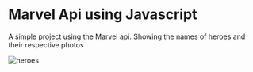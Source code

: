<h1>Marvel Api using Javascript</h1>

<p>A simple project using the Marvel api. Showing the names of heroes and their respective photos</p>

<img src="./marvel-api.gif" alt="heroes">
